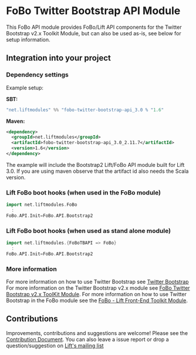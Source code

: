 # FoBo Twitter Bootstrap API Module

This FoBo API module provides FoBo/Lift API components for the Twitter Bootstrap v2.x Toolkit Module, 
but can also be used as-is, see below for setup information.
 
## Integration into your project 

### Dependency settings 

Example setup:

**SBT:**
```scala
"net.liftmodules" %% "fobo-twitter-bootstrap-api_3.0 % "1.6"
```    
**Maven:**
```xml
<dependency>
  <groupId>net.liftmodules</groupId>
  <artifactId>fobo-twitter-bootstrap-api_3.0_2.11.7</artifactId>
  <version>1.6</version>
</dependency>
``` 
The example will include the Bootstrap2 Lift/FoBo API module built for Lift 3.0. 
If you are using maven observe that the artifact id also needs the Scala version.

### Lift FoBo boot hooks (when used in the FoBo module)
```scala
import net.liftmodules.FoBo 
  :
FoBo.API.Init=FoBo.API.Bootstrap2 
```
### Lift FoBo boot hooks (when used as stand alone module)
```scala
import net.liftmodules.{FoBoTBAPI => FoBo} 
  :
FoBo.API.Init=FoBo.API.Bootstrap2 
```
### More information

For more information on how to use Twitter Bootstrap see [Twitter Bootstrap](http://twitter.github.com/bootstrap/)
For more information on the Twitter Bootstrap v2.x module see [FoBo Twitter Bootstrap v2.x ToolKit Module](https://github.com/karma4u101/Bootstrap/Bootstrap2/Twitter-Bootstrap).
For more information on how to use Twitter Bootstrap in the FoBo module see the [FoBo - Lift Front-End Toolkit Module](https://github.com/karma4u101/FoBo).

## Contributions

Improvements, contributions and suggestions are welcome! Please see the [Contribution Document](https://github.com/karma4u101/FoBo/blob/master/CONTRIBUTING.md). You can also leave a issue report or drop a question/suggestion on [Lift's mailing list](http://groups.google.com/group/liftweb/) 

